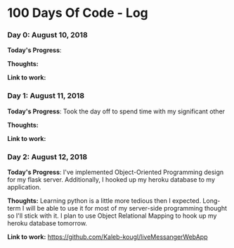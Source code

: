 # 100 Days Of Code - Log

### Day 0: August 10, 2018

**Today's Progress**: 

**Thoughts:** 

**Link to work:**

### Day 1: August 11, 2018

**Today's Progress**: Took the day off to spend time with my significant other

**Thoughts:**

**Link to work:**

### Day 2: August 12, 2018

**Today's Progress**: I've implemented Object-Oriented Programming design for my flask server. Additionally, I hooked up my heroku database to my application. 

**Thoughts:** Learning python is a little more tedious then I expected. Long-term I will be able to use it for most of my server-side programming thought so I'll stick with it. I plan to use Object Relational Mapping to hook up my heroku database tomorrow. 

**Link to work:** https://github.com/Kaleb-kougl/liveMessangerWebApp
